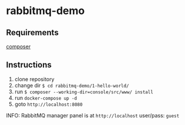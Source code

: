 # rabbitmq-demo

## Requirements
[composer](https://getcomposer.org/download/)

## Instructions
1. clone repository
1. change dir `$ cd rabbitmq-demo/1-hello-world/`
1. run `$ composer --working-dir=console/src/www/ install`
1. run `docker-compose up -d`
1. goto `http://localhost:8080`

INFO: RabbitMQ manager panel is at `http://localhost` user/pass: `guest`
